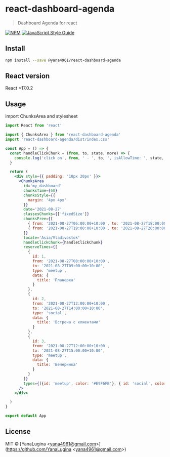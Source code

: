 # react-dashboard-agenda

> Dashboard Agenda for react

[![NPM](https://img.shields.io/npm/v/react-dashboard-agenda.svg)](https://www.npmjs.com/package/react-dashboard-agenda) [![JavaScript Style Guide](https://img.shields.io/badge/code_style-standard-brightgreen.svg)](https://standardjs.com)

## Install

```bash
npm install --save @yana4961/react-dashboard-agenda
```

## React version
React >17.0.2

## Usage

import ChunksArea and stylesheet

```jsx
import React from 'react'

import { ChunksArea } from 'react-dashboard-agenda'
import 'react-dashboard-agenda/dist/index.css'

const App = () => {
  const handleClickChunk = (from, to, state, more) => {
    console.log('click on', from, ' - ', to, ', isAllowTime: ', state, more)
  }

  return (
    <div style={{ padding: '10px 20px' }}>
      <ChunksArea
        id='my_dashboard'
        chunksTime={60}
        chunksStyle={{
          margin: '4px 4px'
        }}
        date='2021-08-27'
        classesChunks={['fixedSize']}
        chunksFree={[
          { from: '2021-08-27T06:00:00+10:00', to: '2021-08-27T18:00:00+10:00'},
          { from: '2021-08-27T19:00:00+10:00', to: '2021-08-27T20:00:00+10:00'}
        ]}
        locale='Asia/Vladivostok'
        handleClickChunk={handleClickChunk}
        reserveTimes={[
          {
            id: 1,
            from: '2021-08-27T08:00:00+10:00',
            to: '2021-08-27T09:00:00+10:00',
            type: 'meetup',
            data: {
              title: 'Планерка'
            }
          },
          {
            id: 2,
            from: '2021-08-27T12:00:00+10:00',
            to: '2021-08-27T14:00:00+10:00',
            type: 'social',
            data: {
              title: 'Встреча с клиентами'
            }
          },
          {
            id: 3,
            from: '2021-08-27T12:00:00+10:00',
            to: '2021-08-27T15:00:00+10:00',
            type: 'meetup',
            data: {
              title: 'Вечеринка'
            }
          }
        ]}
        types={[{id: 'meetup', color: '#E9F6FB'}, { id: 'social', color: '#f7c0ea' }]}
      />
    </div>

  )
}

export default App
```

## License

MIT © [YanaLugina &lt;yana4961@gmail.com&gt;](https://github.com/YanaLugina &lt;yana4961@gmail.com&gt;)
